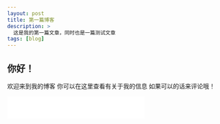 ```yaml
---
layout: post
title: 第一篇博客
description: >
  这是我的第一篇文章，同时也是一篇测试文章
tags: [blog]
---
```


## 你好！
欢迎来到我的博客
你可以在这里查看有关于我的信息
如果可以的话来评论哦！

<iframe frameborder="no" border="0" marginwidth="0" marginheight="0" width=320 height=52 src="//music.163.com/outchain/player?type=2&id=39227633&auto=0&height=32"></iframe>

